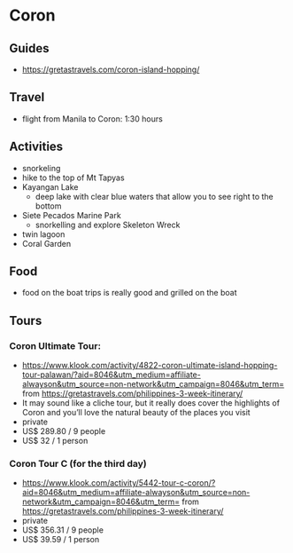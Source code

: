 # Coron

## Guides
- https://gretastravels.com/coron-island-hopping/

## Travel
- flight from Manila to Coron: 1:30 hours

## Activities
- snorkeling
- hike to the top of Mt Tapyas
- Kayangan Lake
  - deep lake with clear blue waters that allow you to see right to the bottom
- Siete Pecados Marine Park
  - snorkelling and explore Skeleton Wreck
- twin lagoon
- Coral Garden

## Food
- food on the boat trips is really good and grilled on the boat

## Tours
### Coron Ultimate Tour:
- https://www.klook.com/activity/4822-coron-ultimate-island-hopping-tour-palawan/?aid=8046&utm_medium=affiliate-alwayson&utm_source=non-network&utm_campaign=8046&utm_term= from https://gretastravels.com/philippines-3-week-itinerary/
- It may sound like a cliche tour, but it really does cover the highlights of Coron and you’ll love the natural beauty of the places you visit
- private
- US$ 289.80 / 9 people
- US$ 32 / 1 person

### Coron Tour C (for the third day)
- https://www.klook.com/activity/5442-tour-c-coron/?aid=8046&utm_medium=affiliate-alwayson&utm_source=non-network&utm_campaign=8046&utm_term= from https://gretastravels.com/philippines-3-week-itinerary/
- private
- US$ 356.31 / 9 people
- US$ 39.59 / 1 person